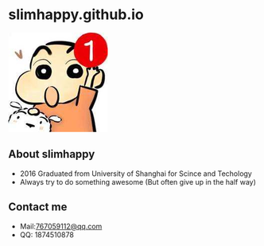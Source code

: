 # slimhappy.github.io
![alt tag](https://github.com/slimhappy/rubytest/raw/master/images/666.jpg)  
## About slimhappy
* 2016 Graduated from University of Shanghai for Scince and Techology
* Always try to do something awesome (But often give up in the half way)

## Contact me
* Mail:767059112@qq.com
* QQ: 1874510878

